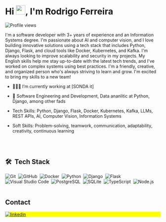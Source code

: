 <h1 align="left">Hi <img src="https://raw.githubusercontent.com/kaueMarques/kaueMarques/master/hi.gif" height="30px">, I'm Rodrigo Ferreira</h1>
<p align="left"> <img src="https://komarev.com/ghpvc/?username=rodrigoFerreir&color=yellow" alt="Profile views" /> </p>

I'm a software developer with 3+ years of experience and an Information Systems degree. I'm passionate about AI and computer vision, and I love building innovative solutions using a tech stack that includes Python, Django, Flask, and cloud tools like Docker, Kubernetes, and Kafka. I'm always looking to improve scalability and security in my projects.
My English skills help me stay up-to-date with the latest tech trends, and I've worked on complex systems using best practices. I'm a friendly, creative, and organized person who's always striving to learn and grow. I'm excited to bring my skills to a new team!

- 👨🏻‍💻 I’m currently working at [SONDA it]

- 📘 Software Engineering and Development, Data ananlitic at Python, Django, among other fads

- Tech Skills: Python, Django, Flask, Docker, Kubernetes, Kafka, LLMs, REST APIs, AI, Computer Vision, Information Systems
- Soft Skills: Problem-solving, teamwork, communication, adaptability, creativity, continuous learning


<br><br>
## 🛠 &nbsp;Tech Stack
![Git](https://img.shields.io/badge/-Git-05122A?style=flat&logo=git)&nbsp;
![GitHub](https://img.shields.io/badge/-GitHub-05122A?style=flat&logo=github)&nbsp;
![Docker](https://img.shields.io/badge/-Docker-05122A?style=flat&logo=docker)&nbsp;
![Python](https://img.shields.io/badge/-Python-05122A?style=flat&logo=python)&nbsp;
![Django](https://img.shields.io/badge/-Django-05122A?style=flat&logo=django)&nbsp;
![Flask](https://img.shields.io/badge/-Flask-05122A?style=flat&logo=flask)&nbsp;
![Visual Studio Code](https://img.shields.io/badge/-Visual%20Studio%20Code-05122A?style=flat&logo=visual-studio-code&logoColor=007ACC)&nbsp;
![PostgreSQL](https://img.shields.io/badge/-PostgreSQL-05122A?style=flat&logo=postgresql)&nbsp;
![SQLite](https://img.shields.io/badge/-Redis-05122A?style=flat&logo=redis)&nbsp;
![TypeScript](https://img.shields.io/badge/-TypeScript-05122A?style=flat&logo=typescript)&nbsp;
![Node.js](https://img.shields.io/badge/-Node.js-05122A?style=flat&logo=node.js)&nbsp;
<br><br>

<!--
## ⚙️ &nbsp;GitHub Analytics
<p align="left">
<img width="530em" src="https://github-readme-stats.vercel.app/api?username=rodrigoFerreir&show_icons=true&theme=vision-friendly-dark" alt="rodrigoFerreir's stats"/>
<img width="530em" src="https://github-readme-stats.vercel.app/api/top-langs/?username=rodrigoFerreir&layout=compact&theme=vision-friendly-dark" alt="rodrigoFerreir's most languages"/>
</p>

<br><br>
-->

## Contact

<p align="left" style="background:yellow">
<a href="https://www.linkedin.com/in/rodrigoferreir/" target="_blank">
  <img align="center" src="https://img.shields.io/badge/-rodrigoferreir-05122A?style=flat&logo=linkedin" alt="linkedin"/>
</a>
</p>





<!--
<img width="490em" src="https://github-readme-twitter-gazf.vercel.app/api?id=rodrigoFerreir&layout=wide&show_reply=off&show_retweet=off" />
**rodrigoFerreir/RodrigoFerreir** is a ✨ _special_ ✨ repository because its `README.md` (this file) appears on your GitHub profile.
Here are some ideas to get you started:
- 🔭 I’m currently working on ...
- 🌱 I’m currently learning ...
- 👯 I’m looking to collaborate on ...
- 🤔 I’m looking for help with ...
- 💬 Ask me about ...
- 📫 How to reach me: ...
- 😄 Pronouns: ...
- ⚡ Fun fact: ...
-->
